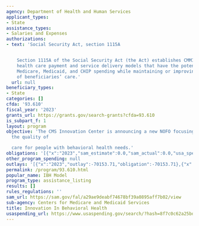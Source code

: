 ```yaml
---
agency: Department of Health and Human Services
applicant_types:
- State
assistance_types:
- Salaries and Expenses
authorizations:
- text: 'Social Security Act, section 1115A


    Section 1115A of the Social Security Act (the Act) establishes CMMI to test innovative
    health care payment and service delivery models that have the potential to lower
    Medicare, Medicaid, and CHIP spending while maintaining or improving the quality
    of beneficiaries’ care.'
  url: null
beneficiary_types:
- State
categories: []
cfda: '93.610'
fiscal_year: '2023'
grants_url: https://grants.gov/search-grants?cfda=93.610
is_subpart_f: 1
layout: program
objective: 'The CMS Innovation Center is announcing a new NOFO focusing on improving
  the quality of

  care for people with behavioral health needs.'
obligations: '[{"x":"2023","sam_estimate":0.0,"sam_actual":0.0,"usa_spending_actual":-70153.71},{"x":"2024","sam_estimate":0.0,"sam_actual":0.0,"usa_spending_actual":0.0},{"x":"2025","sam_estimate":0.0,"sam_actual":20000000.0,"usa_spending_actual":0.0}]'
other_program_spending: null
outlays: '[{"x":"2023","outlay":-70153.71,"obligation":-70153.71},{"x":"2024","outlay":0.0,"obligation":0.0},{"x":"2025","outlay":0.0,"obligation":0.0}]'
permalink: /program/93.610.html
popular_name: IBH Model
program_type: assistance_listing
results: []
rules_regulations: ''
sam_url: https://sam.gov/fal/a29ae9deabf74678bf39a0895aff7b02/view
sub-agency: Centers for Medicare and Medicaid Services
title: Innovation In Behavioral Health
usaspending_url: https://www.usaspending.gov/search/?hash=8f7c0c62a25bd626957abfed89c220b7
---
```

